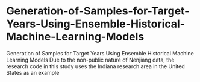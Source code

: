 # Generation-of-Samples-for-Target-Years-Using-Ensemble-Historical-Machine-Learning-Models
Generation of Samples for Target Years  Using Ensemble Historical Machine Learning Models
Due to the non-public nature of Nenjiang data, the research code in this study uses the Indiana research area in the United States as an example 
